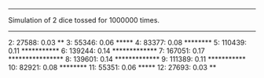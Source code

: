 ***
Simulation of 2 dice tossed for 1000000 times.
***

  2:    27588: 0.03 **
  3:    55346: 0.06 *****
  4:    83377: 0.08 ********
  5:   110439: 0.11 ***********
  6:   139244: 0.14 *************
  7:   167051: 0.17 ****************
  8:   139601: 0.14 *************
  9:   111389: 0.11 ***********
 10:    82921: 0.08 ********
 11:    55351: 0.06 *****
 12:    27693: 0.03 **

